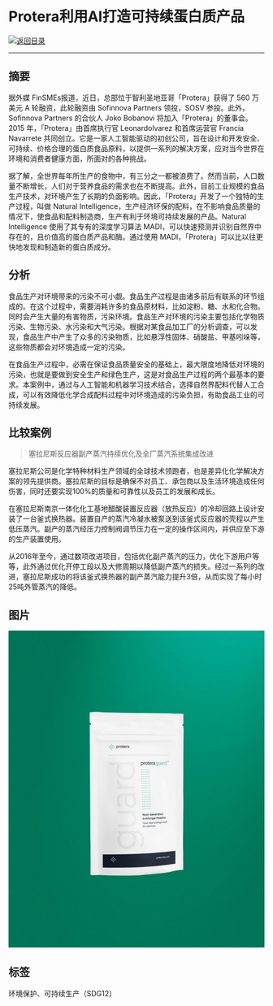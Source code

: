 # Protera利用AI打造可持续蛋白质产品

[![返回目录](http://img.shields.io/badge/点击-返回目录-875A7B.svg?style=flat&colorA=8F8F8F)](/)

----------

## 摘要

据外媒 FinSMEs报道，近日，总部位于智利圣地亚哥「Protera」获得了 560 万美元 A 轮融资，此轮融资由 Sofinnova Partners 领投，SOSV 参投。此外，Sofinnova Partners 的合伙人 Joko Bobanovi 将加入「Protera」的董事会。2015 年，「Protera」由首席执行官 Leonardolvarez 和首席运营官 Francia Navarrete 共同创立。它是一家人工智能驱动的初创公司，旨在设计和开发安全、可持续、价格合理的蛋白质食品原料，以提供一系列的解决方案，应对当今世界在环境和消费者健康方面，所面对的各种挑战。

据了解，全世界每年所生产的食物中，有三分之一都被浪费了。然而当前，人口数量不断增长，人们对于营养食品的需求也在不断提高。此外，目前工业规模的食品生产技术，对环境产生了长期的负面影响。因此，「Protera」开发了一个独特的生产过程，叫做 Natural Intelligence，生产经济环保的配料，在不影响食品质量的情况下，使食品和配料制造商，生产有利于环境可持续发展的产品。Natural Intelligence 使用了其专有的深度学习算法 MADI，可以快速预测并识别自然界中存在的，且价值高的蛋白质产品和酶。通过使用 MADI，「Protera」可以比以往更快地发现和制造新的蛋白质成分。

## 分析

食品生产对环境带来的污染不可小觑。食品生产过程是由诸多前后有联系的环节组成的。在这个过程中，需要消耗许多的食品原材料，比如淀粉、糖、水和化合物。同时会产生大量的有害物质，污染环境。食品生产对环境的污染主要包括化学物质污染、生物污染、水污染和大气污染。根据对某食品加工厂的分析调查，可以发现，食品生产中产生了众多的污染物质，比如悬浮性固体、硝酸盐、甲基吲哚等，这些物质都会对环境造成一定的污染。

在食品生产过程中，必需在保证食品质量安全的基础上，最大限度地降低对环境的污染，也就是要做到安全生产和绿色生产，这是对食品生产过程的两个最基本的要求。本案例中，通过与人工智能和机器学习技术结合，选择自然界配料代替人工合成，可以有效降低化学合成配料过程中对环境造成的污染负担，有助食品工业的可持续发展。

## 比较案例

> 塞拉尼斯反应器副产蒸汽持续优化及全厂蒸汽系统集成改进

塞拉尼斯公司是化学特种材料生产领域的全球技术领跑者，也是差异化化学解决方案的领先提供商。塞拉尼斯的目标是确保不对员工、承包商以及生活环境造成任何伤害，同时还要实现100%的质量和可靠性以及员工的发展和成长。

在塞拉尼斯南京一体化化工基地醋酸装置反应器（放热反应）的冷却回路上设计安装了一台釜式换热器。装置自产的蒸汽冷凝水被泵送到该釜式反应器的壳程以产生低压蒸汽。副产的蒸汽经压力控制阀调节压力在一定的操作区间内，并供应至下游的生产装置使用。

从2016年至今，通过数项改进项目，包括优化副产蒸汽的压力，优化下游用户等等，此外通过优化开停工段以及大修周期以降低副产蒸汽的损失。经过一系列的改进，塞拉尼斯成功的将该釜式换热器的副产蒸汽能力提升3倍，从而实现了每小时25吨外管蒸汽的降低。


## 图片

![图片](12.2.1.jpg)


## 标签
环境保护、可持续生产（SDG12）
